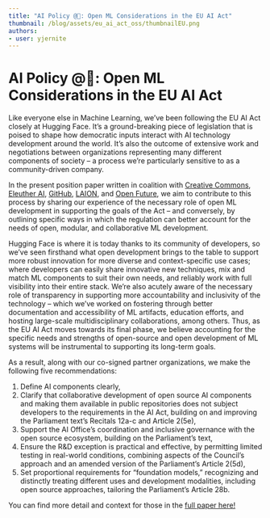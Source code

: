 ```yaml
---
title: "AI Policy @🤗: Open ML Considerations in the EU AI Act"
thumbnail: /blog/assets/eu_ai_act_oss/thumbnailEU.png
authors:
- user: yjernite
---
```


<h1> AI Policy @🤗: Open ML Considerations in the EU AI Act</h1>

Like everyone else in Machine Learning, we’ve been following the EU AI Act closely at Hugging Face.
It’s a ground-breaking piece of legislation that is poised to shape how democratic inputs interact with AI technology development around the world.
It’s also the outcome of extensive work and negotiations between organizations representing many different components of society –
a process we’re particularly sensitive to as a community-driven company.

In the present position paper written in coalition with [Creative Commons](https://creativecommons.org/),
[Eleuther AI](https://www.eleuther.ai/), [GitHub](https://github.com/), [LAION](https://laion.ai/), and [Open Future](http://openfuture.eu/),
we aim to contribute to this process by sharing our experience of the necessary role of open ML development
in supporting the goals of the Act – and conversely, by outlining specific ways in which the regulation
can better account for the needs of open, modular, and collaborative ML development.

Hugging Face is where it is today thanks to its community of developers, so we’ve seen firsthand what open development brings to the table
to support more robust innovation for more diverse and context-specific use cases;
where developers can easily share innovative new techniques, mix and match ML components to suit their own needs,
and reliably work with full visibility into their entire stack.
We’re also acutely aware of the necessary role of transparency in supporting more accountability and inclusivity of the technology –
which we’ve worked on fostering through better documentation and accessibility of ML artifacts, education efforts,
and hosting large-scale multidisciplinary collaborations, among others.
Thus, as the EU AI Act moves towards its final phase, we believe accounting for the specific needs and strengths of open-source
and open development of ML systems will be instrumental to supporting its long-term goals.

As a result, along with our co-signed partner organizations, we make the following five recommendations:
1. Define AI components clearly,
2. Clarify that collaborative development of open source AI components and making them available in public repositories does not subject developers to the requirements in the AI Act, building on and improving the Parliament text’s Recitals 12a-c and Article 2(5e),
3. Support the AI Office’s coordination and inclusive governance with the open source ecosystem, building on the Parliament’s text,
4. Ensure the R&D exception is practical and effective, by permitting limited testing in real-world conditions, combining aspects of the Council’s approach and an amended version of the Parliament’s Article 2(5d),
5. Set proportional requirements for “foundation models,” recognizing and distinctly treating different uses and development modalities, including open source approaches, tailoring the Parliament’s Article 28b.

You can find more detail and context for those in the <a href="/blog/assets/eu_ai_act_oss/supporting_OS_in_the_AIAct.pdf">full paper here!</a>


<!-- {blog_metadata} -->
<!-- {authors} -->
